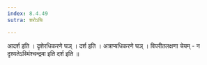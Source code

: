 ```yaml
---
index: 8.4.49
sutra: शरोऽचि

---
```

 आदर्श इति । दृशेरधिकरणे घञ् । दर्श इति । अत्राप्यधिकरणे घञ् । विपरीतलक्षणा चेयम् - न दृश्यतेऽस्मिंश्चन्द्रमा इति दर्श इति ॥